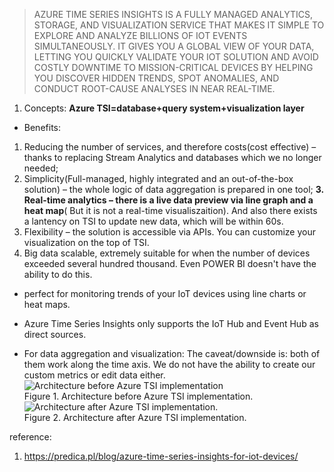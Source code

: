 >AZURE TIME SERIES INSIGHTS IS A FULLY MANAGED ANALYTICS, STORAGE, AND VISUALIZATION SERVICE THAT MAKES IT SIMPLE TO EXPLORE AND ANALYZE BILLIONS OF IOT EVENTS SIMULTANEOUSLY. IT GIVES YOU A GLOBAL VIEW OF YOUR DATA, LETTING YOU QUICKLY VALIDATE YOUR IOT SOLUTION AND AVOID COSTLY DOWNTIME TO MISSION-CRITICAL DEVICES BY HELPING YOU DISCOVER HIDDEN TRENDS, SPOT ANOMALIES, AND CONDUCT ROOT-CAUSE ANALYSES IN NEAR REAL-TIME.
1. Concepts: 
**Azure TSI=database+query system+visualization layer**  
* Benefits:
1. Reducing the number of services, and therefore costs(cost effective) – thanks to replacing Stream Analytics and databases which we no longer needed;
2. Simplicity(Full-managed, highly integrated and an out-of-the-box solution) – the whole logic of data aggregation is prepared in one tool; 
**3. Real-time analytics – there is a live data preview via line graph and a heat map**( But it is not a real-time visualiszaition). And also there exists a lantency on TSI to update new data, which will be within 60s.
4. Flexibility – the solution is accessible via APIs. You can customize your visualization on the top of TSI.
5. Big data scalable, extremely suitable for when the number of devices exceeded several hundred thousand. Even POWER BI doesn't have the ability to do this.





* perfect for monitoring trends of your IoT devices using line charts or heat maps. 
* Azure Time Series Insights only supports the IoT Hub and Event Hub as direct sources. 

* For data aggregation and visualization:
The caveat/downside is:  both of them work along the time axis. We do not have the ability to create our custom metrics or edit data either.
![Architecture before Azure TSI implementation](https://predica.pl/wp-content/uploads/2017/07/Original-architecture.png)  
Figure 1. Architecture before Azure TSI implementation.
![Architecture after Azure TSI implementation.](https://predica.pl/wp-content/uploads/2017/07/Changed-architecture.png)  
Figure 2. Architecture after Azure TSI implementation.

reference: 
1. https://predica.pl/blog/azure-time-series-insights-for-iot-devices/
